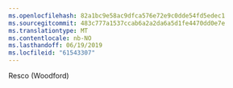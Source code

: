 ```yaml
---
ms.openlocfilehash: 82a1bc9e58ac9dfca576e72e9c0dde54fd5edec1
ms.sourcegitcommit: 483c777a1537ccab6a2a2da6a5d1fe4470dd0e7e
ms.translationtype: MT
ms.contentlocale: nb-NO
ms.lasthandoff: 06/19/2019
ms.locfileid: "61543307"
---
```

Resco (Woodford)
